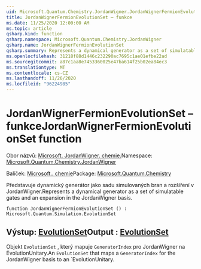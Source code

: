 ```yaml
---
uid: Microsoft.Quantum.Chemistry.JordanWigner.JordanWignerFermionEvolutionSet
title: JordanWignerFermionEvolutionSet – funkce
ms.date: 11/25/2020 12:00:00 AM
ms.topic: article
qsharp.kind: function
qsharp.namespace: Microsoft.Quantum.Chemistry.JordanWigner
qsharp.name: JordanWignerFermionEvolutionSet
qsharp.summary: Represents a dynamical generator as a set of simulatable gates and an expansion in the JordanWigner basis.
ms.openlocfilehash: 31218f88d1446c232290ac7695c1ae01efbe22ad
ms.sourcegitcommit: a87c1aa8e7453360025e47ba614f25b02ea84ec3
ms.translationtype: MT
ms.contentlocale: cs-CZ
ms.lasthandoff: 11/26/2020
ms.locfileid: "96224985"
---
```

# <a name="jordanwignerfermionevolutionset-function"></a><span data-ttu-id="1b495-102">JordanWignerFermionEvolutionSet – funkce</span><span class="sxs-lookup"><span data-stu-id="1b495-102">JordanWignerFermionEvolutionSet function</span></span>

<span data-ttu-id="1b495-103">Obor názvů: [Microsoft. JordanWigner. chemie.](xref:Microsoft.Quantum.Chemistry.JordanWigner)</span><span class="sxs-lookup"><span data-stu-id="1b495-103">Namespace: [Microsoft.Quantum.Chemistry.JordanWigner](xref:Microsoft.Quantum.Chemistry.JordanWigner)</span></span>

<span data-ttu-id="1b495-104">Balíček: [Microsoft.. chemie](https://nuget.org/packages/Microsoft.Quantum.Chemistry)</span><span class="sxs-lookup"><span data-stu-id="1b495-104">Package: [Microsoft.Quantum.Chemistry](https://nuget.org/packages/Microsoft.Quantum.Chemistry)</span></span>


<span data-ttu-id="1b495-105">Představuje dynamický generátor jako sadu simulovaných bran a rozšíření v JordanWigner.</span><span class="sxs-lookup"><span data-stu-id="1b495-105">Represents a dynamical generator as a set of simulatable gates and an expansion in the JordanWigner basis.</span></span>

```qsharp
function JordanWignerFermionEvolutionSet () : Microsoft.Quantum.Simulation.EvolutionSet
```


## <a name="output--evolutionset"></a><span data-ttu-id="1b495-106">Výstup: [EvolutionSet](xref:Microsoft.Quantum.Simulation.EvolutionSet)</span><span class="sxs-lookup"><span data-stu-id="1b495-106">Output : [EvolutionSet](xref:Microsoft.Quantum.Simulation.EvolutionSet)</span></span>

<span data-ttu-id="1b495-107">Objekt `EvolutionSet` , který mapuje `GeneratorIndex` pro JordanWigner na EvolutionUnitary.</span><span class="sxs-lookup"><span data-stu-id="1b495-107">An `EvolutionSet` that maps a `GeneratorIndex` for the JordanWigner basis to an \`EvolutionUnitary.</span></span>